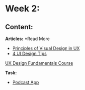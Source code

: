 # Week 2: 

## Content:

 **Articles:** *Read More
- [Principles of Visual Design in UX](https://www.nngroup.com/articles/principles-visual-design/)
- [4 UI Design Tips](https://www.interaction-design.org/literature/article/4-ui-design-tips-every-designer-needs-to-know)

[UX Design Fundamentals Course](https://maharatech.gov.eg/course/view.php?id=1231)

 **Task:**
 - [Podcast App](https://dribbble.com/shots/20402022-Podcast-App-iOS-Android-mobile-application)
